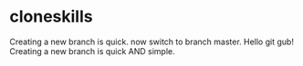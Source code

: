 # cloneskills
Creating a new branch is quick.
now switch to branch master.
Hello git gub!
Creating a new branch is quick AND simple.
